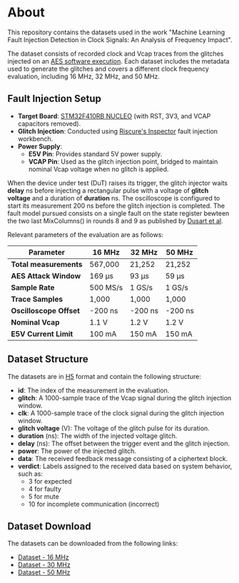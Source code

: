 # About
This repository contains the datasets used in the work "Machine Learning Fault Injection Detection in Clock Signals: An Analysis of Frequency Impact".

The dataset consists of recorded clock and Vcap traces from the glitches injected on an [AES software execution](https://github.com/kokke/tiny-AES-c). Each dataset includes the metadata used to generate the glitches and covers a different clock frequency evaluation, including 16 MHz, 32 MHz, and 50 MHz.

## Fault Injection Setup

- **Target Board**: [STM32F410RB NUCLEO](https://www.st.com/en/evaluation-tools/nucleo-f410rb.html) (with RST, 3V3, and VCAP capacitors removed).
- **Glitch Injection**: Conducted using [Riscure's Inspector](https://www.keysight.com/us/en/products/network-test/device-vulnerability-analysis.html) fault injection workbench.
- **Power Supply**:  
  - **E5V Pin**: Provides standard 5V power supply.
  - **VCAP Pin**: Used as the glitch injection point, bridged to maintain nominal Vcap voltage when no glitch is applied.

When the device under test (DuT) raises its trigger, the glitch injector waits **delay** ns before injecting a rectangular pulse with a voltage of **glitch voltage** and a duration of **duration** ns. The oscilloscope is configured to start its measurement 200 ns before the glitch injection is completed. The fault model pursued consists on a single fault on the state register bewteen the two last MixColumns() in rounds 8 and 9 as published by [Dusart et al](https://link.springer.com/chapter/10.1007/978-3-540-45203-4_23).  

Relevant parameters of the evaluation are as follows:

| **Parameter**             | **16 MHz**    | **32 MHz**    | **50 MHz**    |
|---------------------------|---------------|---------------|---------------|
| **Total measurements**    | 567,000       | 21,252        | 21,252        |
| **AES Attack Window**     | 169 µs        | 93 µs         | 59 µs         |
| **Sample Rate**           | 500 MS/s      | 1 GS/s        | 1 GS/s        |
| **Trace Samples**         | 1,000         | 1,000         | 1,000         |
| **Oscilloscope Offset**   | -200 ns       | -200 ns       | -200 ns       |
| **Nominal Vcap**          | 1.1 V         | 1.2 V         | 1.2 V         |
| **E5V Current Limit**     | 100 mA        | 150 mA        | 150 mA        |


## Dataset Structure

The datasets are in [H5](http://www.h5py.org/) format and contain the following structure:  

- **id**: The index of the measurement in the evaluation.  
- **glitch**: A 1000-sample trace of the Vcap signal during the glitch injection window.  
- **clk**: A 1000-sample trace of the clock signal during the glitch injection window.  
- **glitch voltage**  (V): The voltage of the glitch pulse for its duration.  
- **duration** (ns): The width of the injected voltage glitch.  
- **delay** (ns): The offset between the trigger event and the glitch injection.  
- **power**: The power of the injected glitch.  
- **data**: The received feedback message consisting of a ciphertext block.  
- **verdict**: Labels assigned to the received data based on system behavior, such as:
  - 3 for expected
  - 4 for faulty
  - 5 for mute
  - 10 for incomplete communication (incorrect)

## Dataset Download

The datasets can be downloaded from the following links:

- [Dataset - 16 MHz](https://drive.google.com/file/d/1eERVIEGsL6q_OGvN0M7_PlEl8KIksw1_/view)  
- [Dataset - 30 MHz](https://drive.google.com/file/d/1GPu5-LkirPl3a1Be8AUlaTVUZ_rHVBhE/view)  
- [Dataset - 50 MHz](https://drive.google.com/file/d/1OVEKPB1ZbOWT1TZj2lZryUUZC2jncJ9g/view)  
